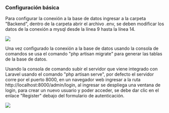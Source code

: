 ### Configuración básica

Para configurar la conexión a la base de datos ingresar a la carpeta "Backend", dentro de la carpeta abrir el archivo .env, se deben modificar los datos de la conexión a mysql desde la línea 9 hasta la línea 14.

![](D:\Usuarios\alejandro.saa\Documents\pruebasphp\logistics\images\conf_mysql.png)



Una vez configurado la conexión a la base de datos usando la consola de comandos se usa el comando "php artisan migrate" para generar las tablas de la base de datos.

Usando la consola de comando subir el servidor que viene integrado con Laravel usando el comando "php artisan serve", por defecto el servidor corre por el puerto 8000, en un navegador web ingresar a la ruta http://localhost:8000/admin/login, al ingresar se despliega una ventana de login, para crear un nuevo usuario y poder acceder, se debe dar clic en el enlace "Register" debajo del formulario de autenticación.

![](D:\Usuarios\alejandro.saa\Documents\pruebasphp\logistics\images\login.png)